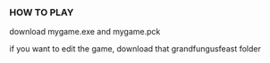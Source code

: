 ### HOW TO PLAY
download mygame.exe and mygame.pck

if you want to edit the game, download that grandfungusfeast folder

